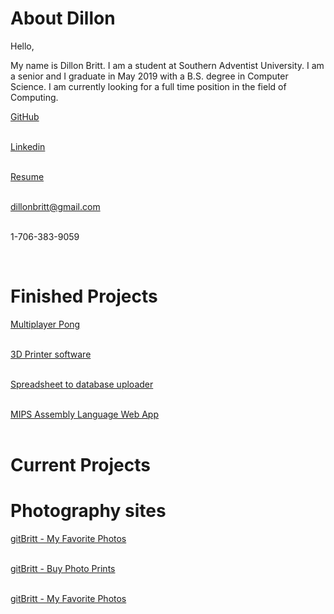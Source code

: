 
# About Dillon
<link rel="stylesheet" type="text/css" href="styles/style.css">
Hello,


My name is Dillon Britt.
I am a student at Southern Adventist University.
I am a senior and I graduate in May 2019 with a B.S. degree in Computer Science.
I am currently looking for a full time position in the field of Computing.


<a class = 'link_buttons' href="http://github.com/gitbritt">GitHub</a>
<br />
<br />

<a class = 'link_buttons' href="https://www.linkedin.com/in/gitbritt/">Linkedin</a>
<br />
<br />

<a class = 'link_buttons' href="/resume">Resume</a>
<br />
<br />


<a class = 'link_buttons' href = "mailto: dillonbritt@gmail.com">dillonbritt@gmail.com</a>
<br />
<br />

<a class = 'link_buttons' ref="tel:17063839059">1-706-383-9059</a>

<br />

# Finished Projects
<a class = 'link_buttons' href = "https://github.com/gitbritt/Multiplayer_Pong">Multiplayer Pong</a><br/><br/>

<a class = 'link_buttons' href = "https://github.com/gitbritt/3D_Printer_Software">3D Printer software</a><br/><br/>

<a class = 'link_buttons' href = "https://github.com/gitbritt/SpreadSheet_To_DataBase"> Spreadsheet to database uploader</a><br/><br/>

<a class = 'link_buttons' href = "https://github.com/gitbritt/222_web_app"> MIPS Assembly Language Web App</a><br/><br/>

# Current Projects



# Photography sites

<a class = 'link_buttons' href = "https://instagram.com/gitbritt2">gitBritt - My Favorite Photos</a><br/><br/>

<a class = 'link_buttons' href = "https://portfolio.gitbritt.com/">gitBritt - Buy Photo Prints</a><br/><br/>

<a class = 'link_buttons' href = "https://www.500px.com/gitBritt">gitBritt - My Favorite Photos</a><br/><br/>
